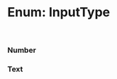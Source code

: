 # Enum: InputType

<br/>

### Number

<Enum name="InputType" member="Number" value="'number'" refpath="inputtype" />

### Text

<Enum name="InputType" member="Text" value="'string'" refpath="inputtype" />

<script setup>
import Enum from '../../../../../components/api/Enum.vue';
</script>
